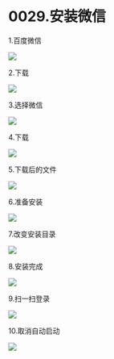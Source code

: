 # 0029.安装微信

1.百度微信

![](https://my-markdown-picgo.oss-cn-shenzhen.aliyuncs.com/img/20200418225401.png)

2.下载

![](https://my-markdown-picgo.oss-cn-shenzhen.aliyuncs.com/img/20200418225416.png)

3.选择微信

![](https://my-markdown-picgo.oss-cn-shenzhen.aliyuncs.com/img/20200418225432.png)

4.下载

![](https://my-markdown-picgo.oss-cn-shenzhen.aliyuncs.com/img/20200418225446.png)

5.下载后的文件

![](https://my-markdown-picgo.oss-cn-shenzhen.aliyuncs.com/img/20200418225501.png)

6.准备安装

![](https://my-markdown-picgo.oss-cn-shenzhen.aliyuncs.com/img/20200418225520.png)

7.改变安装目录

![](https://my-markdown-picgo.oss-cn-shenzhen.aliyuncs.com/img/20200418225535.png)

8.安装完成

![](https://my-markdown-picgo.oss-cn-shenzhen.aliyuncs.com/img/20200418225550.png)

9.扫一扫登录

![](https://my-markdown-picgo.oss-cn-shenzhen.aliyuncs.com/img/20200418225604.png)

10.取消自动启动

![](https://my-markdown-picgo.oss-cn-shenzhen.aliyuncs.com/img/20200418225635.png)
